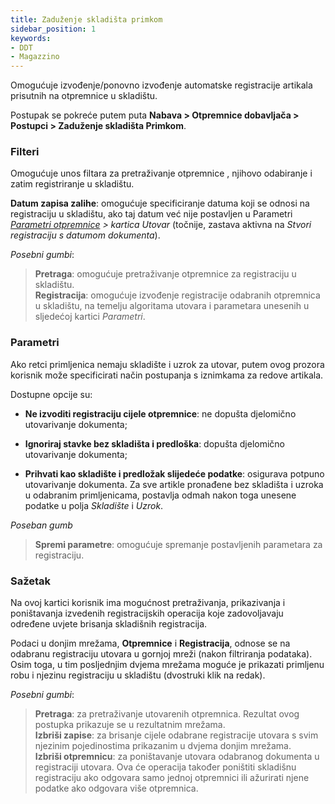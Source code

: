 ```yaml
---
title: Zaduženje skladišta primkom
sidebar_position: 1
keywords:
- DDT
- Magazzino
---
```


Omogućuje izvođenje/ponovno izvođenje automatske registracije artikala prisutnih na otpremnice u skladištu.

Postupak se pokreće putem puta **Nabava > Otpremnice dobavljača > Postupci > Zaduženje skladišta Primkom**. 

### Filteri

Omogućuje unos filtara za pretraživanje otpremnice , njihovo odabiranje i zatim registriranje u skladištu.

**Datum zapisa zalihe**: omogućuje specificiranje datuma koji se odnosi na registraciju u skladištu, ako taj datum već nije postavljen u Parametri *[Parametri otpremnice](/docs/configurations/parameters/purchase/purchase-delivery-note-parameters) > kartica Utovar* (točnije, zastava aktivna na *Stvori registraciju s datumom dokumenta*).

*Posebni gumbi*:

> **Pretraga**: omogućuje pretraživanje otpremnice za registraciju u skladištu.   
> **Registracija**: omogućuje izvođenje registracije odabranih otpremnica u skladištu, na temelju algoritama utovara i parametara unesenih u sljedećoj kartici *Parametri*.


### Parametri

Ako retci primljenica nemaju skladište i uzrok za utovar, putem ovog prozora korisnik može specificirati način postupanja s iznimkama za redove artikala.

Dostupne opcije su:

- **Ne izvoditi registraciju cijele otpremnice**: ne dopušta djelomično utovarivanje dokumenta; 

- **Ignoriraj stavke bez skladišta i predloška**: dopušta djelomično utovarivanje dokumenta; 

- **Prihvati kao skladište i predložak slijedeće podatke**: osigurava potpuno utovarivanje dokumenta. Za sve artikle pronađene bez skladišta i uzroka u odabranim primljenicama, postavlja odmah nakon toga unesene podatke u polja *Skladište* i *Uzrok*.

*Poseban gumb*

> **Spremi parametre**: omogućuje spremanje postavljenih parametara za registraciju.

### Sažetak 

Na ovoj kartici korisnik ima mogućnost pretraživanja, prikazivanja i poništavanja izvedenih registracijskih operacija koje zadovoljavaju određene uvjete brisanja skladišnih registracija.


Podaci u donjim mrežama, **Otpremnice** i **Registracija**, odnose se na odabranu registraciju utovara u gornjoj mreži (nakon filtriranja podataka). Osim toga, u tim posljednjim dvjema mrežama moguće je prikazati primljenu robu i njezinu registraciju u skladištu (dvostruki klik na redak).

*Posebni gumbi*:
> **Pretraga**: za pretraživanje utovarenih otpremnica. Rezultat ovog postupka prikazuje se u rezultatnim mrežama.    
> **Izbriši zapise**: za brisanje cijele odabrane registracije utovara s svim njezinim pojedinostima prikazanim u dvjema donjim mrežama.    
> **Izbriši otpremnicu**: za poništavanje utovara odabranog dokumenta u registraciji utovara. Ova će operacija također poništiti skladišnu registraciju ako odgovara samo jednoj otpremnici ili ažurirati njene podatke ako odgovara više otpremnica.
